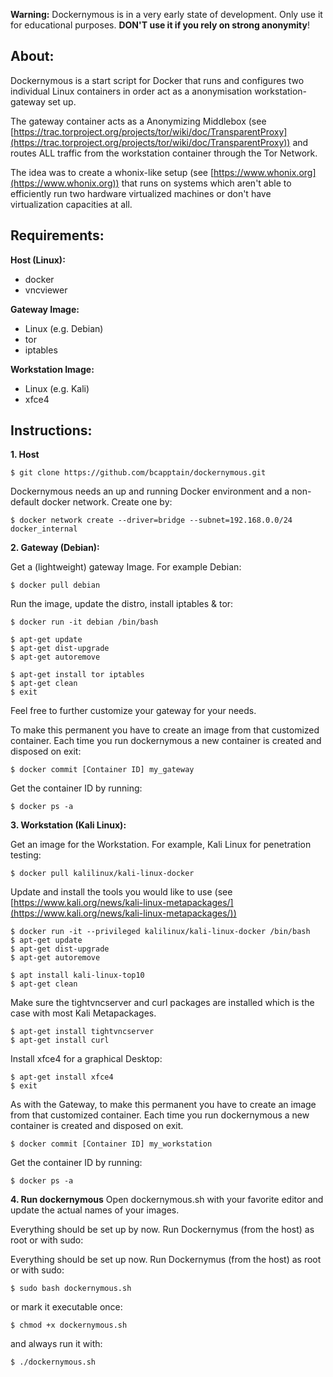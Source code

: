 ﻿**Warning:** 
Dockernymous is in a very early state of development. Only use it for educational purposes. 
**DON'T use it if you rely on strong anonymity**!


## **About:**

Dockernymous is a start script for Docker that runs and configures two individual Linux containers in order act as a anonymisation workstation-gateway set up.

The gateway container acts as a Anonymizing Middlebox (see
[https://trac.torproject.org/projects/tor/wiki/doc/TransparentProxy](https://trac.torproject.org/projects/tor/wiki/doc/TransparentProxy)) and routes ALL traffic from the workstation container through the Tor Network.

The idea was to create a whonix-like setup (see [https://www.whonix.org](https://www.whonix.org)) that runs on
systems which aren't able to efficiently run two hardware  virtualized machines or don't have virtualization capacities at all.


## **Requirements:**

**Host (Linux):**
- docker
- vncviewer

**Gateway Image:**
 - Linux (e.g. Debian)
- tor
-  iptables

**Workstation Image:**
 - Linux (e.g. Kali)
 - ‎xfce4


## Instructions:

**1. Host**

    $ git clone https://github.com/bcapptain/dockernymous.git

Dockernymous needs an up and running Docker environment and a non-default docker network. Create one by:

    $ docker network create --driver=bridge --subnet=192.168.0.0/24 docker_internal

**2. Gateway (Debian):**

Get a (lightweight) gateway Image. For example Debian:

    $ docker pull debian

Run the image, update the distro, install iptables & tor:

    $ docker run -it debian /bin/bash

    $ apt-get update
    $ apt-get dist-upgrade
    $ apt-get autoremove
    
    $ apt-get install tor iptables
    $ apt-get clean
    $ exit

Feel free to further customize your gateway for your needs.

To make this permanent you have to create an image from that customized container. Each time you run dockernymous a new container is created and disposed on exit:

    $ docker commit [Container ID] my_gateway

Get the container ID by running:

    $ docker ps -a


**3. Workstation (Kali Linux):**

Get an image for the Workstation. For example, Kali Linux for penetration testing:

    $ docker pull kalilinux/kali-linux-docker

Update and install the tools you would like to use (see
[https://www.kali.org/news/kali-linux-metapackages/](https://www.kali.org/news/kali-linux-metapackages/))

    $ docker run -it --privileged kalilinux/kali-linux-docker /bin/bash
    $ apt-get update
    $ apt-get dist-upgrade
    $ apt-get autoremove
    
    $ apt install kali-linux-top10
    $ apt-get clean

Make sure the tightvncserver and curl packages are installed which is the case with most Kali Metapackages.

    $ apt-get install tightvncserver
    $ apt-get install curl

Install xfce4 for a graphical Desktop:

    $ apt-get install xfce4 
    $ exit

As with the Gateway, to make this permanent you have to create an image from that customized container. Each time you run dockernymous a new container is created and disposed on exit.

    $ docker commit [Container ID] my_workstation

Get the container ID by running:

    $ docker ps -a

**4. Run dockernymous**
Open dockernymous.sh with your favorite editor and update the actual names of your images.

Everything should be set up by now. Run Dockernymus (from the host) as root or with sudo:

Everything should be set up now.
Run Dockernymus (from the host) as root or with sudo:

    $ sudo bash dockernymous.sh

 or mark it executable once:
 ‎

    $ chmod +x dockernymous.sh 

and always run it with:

    $ ./dockernymous.sh


